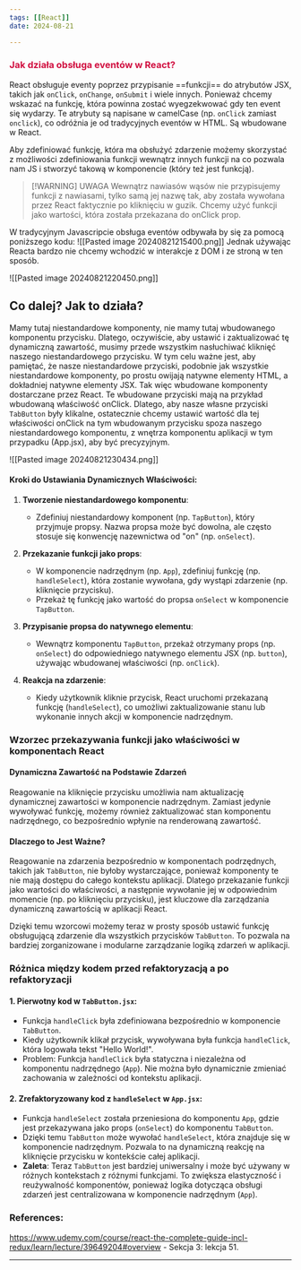 ```yaml
--- 
tags: [[React]]
date: 2024-08-21

---
```

### <span style="color: #d11141;">Jak działa obsługa eventów w React?</span>

React obsługuje eventy poprzez przypisanie ==funkcji== do atrybutów JSX, takich jak `onClick`, `onChange`, `onSubmit` i wiele innych. Ponieważ chcemy wskazać na funkcję, która powinna zostać wyegzekwować gdy ten event się wydarzy. Te atrybuty są napisane w camelCase (np. `onClick` zamiast `onclick`), co odróżnia je od tradycyjnych eventów w HTML. Są wbudowane w React.

Aby zdefiniować funkcję, która ma obsłużyć zdarzenie możemy skorzystać z możliwości zdefiniowania funkcji wewnątrz innych funkcji na co pozwala nam JS i stworzyć takową w komponencie (który też jest funkcją).

> [!WARNING]  UWAGA
> Wewnątrz nawiasów wąsów nie przypisujemy funkcji z nawiasami, tylko samą jej nazwę tak, aby została wywołana przez React faktycznie po kliknięciu w guzik. Chcemy użyć funkcji jako wartości, która została przekazana do onClick prop.

W tradycyjnym Javascripcie obsługa eventów odbywała by się za pomocą poniższego kodu:
![[Pasted image 20240821215400.png]]
Jednak używając Reacta bardzo nie chcemy wchodzić w interakcje z DOM i ze stroną w ten sposób.

![[Pasted image 20240821220450.png]]


## Co dalej? Jak to działa?

Mamy tutaj niestandardowe komponenty, nie mamy tutaj wbudowanego komponentu przycisku. Dlatego, oczywiście, aby ustawić i zaktualizować tę dynamiczną zawartość, musimy przede wszystkim nasłuchiwać kliknięć naszego niestandardowego przycisku. W tym celu ważne jest, aby pamiętać, że nasze niestandardowe przyciski, podobnie jak wszystkie niestandardowe komponenty, po prostu owijają natywne elementy HTML, a dokładniej natywne elementy JSX. Tak więc wbudowane komponenty dostarczane przez React. Te wbudowane przyciski mają na przykład wbudowaną właściwość onClick. Dlatego, aby nasze własne przyciski `TabButton` były klikalne, ostatecznie chcemy ustawić wartość dla tej właściwości onClick na tym wbudowanym przycisku spoza naszego niestandardowego komponentu, z wnętrza komponentu aplikacji w tym przypadku (App.jsx), aby być precyzyjnym.

![[Pasted image 20240821230434.png]]
#### Kroki do Ustawiania Dynamicznych Właściwości:

1. **Tworzenie niestandardowego komponentu**:
    - Zdefiniuj niestandardowy komponent (np. `TapButton`), który przyjmuje propsy. Nazwa propsa może być dowolna, ale często stosuje się konwencję nazewnictwa od "on" (np. `onSelect`).
    
2. **Przekazanie funkcji jako props**:
    - W komponencie nadrzędnym (np. `App`), zdefiniuj funkcję (np. `handleSelect`), która zostanie wywołana, gdy wystąpi zdarzenie (np. kliknięcie przycisku).
    - Przekaż tę funkcję jako wartość do propsa `onSelect` w komponencie `TapButton`.
    
3. **Przypisanie propsa do natywnego elementu**:
    - Wewnątrz komponentu `TapButton`, przekaż otrzymany props (np. `onSelect`) do odpowiedniego natywnego elementu JSX (np. `button`), używając wbudowanej właściwości (np. `onClick`).

4. **Reakcja na zdarzenie**:
    - Kiedy użytkownik kliknie przycisk, React uruchomi przekazaną funkcję (`handleSelect`), co umożliwi zaktualizowanie stanu lub wykonanie innych akcji w komponencie nadrzędnym.



### **Wzorzec przekazywania funkcji jako właściwości w komponentach React**

#### Dynamiczna Zawartość na Podstawie Zdarzeń

Reagowanie na kliknięcie przycisku umożliwia nam aktualizację dynamicznej zawartości w komponencie nadrzędnym. Zamiast jedynie wywoływać funkcję, możemy również zaktualizować stan komponentu nadrzędnego, co bezpośrednio wpłynie na renderowaną zawartość.
#### Dlaczego to Jest Ważne?

Reagowanie na zdarzenia bezpośrednio w komponentach podrzędnych, takich jak `TabButton`, nie byłoby wystarczające, ponieważ komponenty te nie mają dostępu do całego kontekstu aplikacji. Dlatego przekazanie funkcji jako wartości do właściwości, a następnie wywołanie jej w odpowiednim momencie (np. po kliknięciu przycisku), jest kluczowe dla zarządzania dynamiczną zawartością w aplikacji React.

Dzięki temu wzorcowi możemy teraz w prosty sposób ustawić funkcję obsługującą zdarzenie dla wszystkich przycisków `TabButton`. To pozwala na bardziej zorganizowane i modularne zarządzanie logiką zdarzeń w aplikacji.



### **Różnica między kodem przed refaktoryzacją a po refaktoryzacji**

#### 1. Pierwotny kod w `TabButton.jsx`:

- Funkcja `handleClick` była zdefiniowana bezpośrednio w komponencie `TabButton`.
- Kiedy użytkownik klikał przycisk, wywoływana była funkcja `handleClick`, która logowała tekst "Hello World!".
- Problem: Funkcja `handleClick` była statyczna i niezależna od komponentu nadrzędnego (`App`). Nie można było dynamicznie zmieniać zachowania w zależności od kontekstu aplikacji.

#### 2. Zrefaktoryzowany kod z `handleSelect` w `App.jsx`:

- Funkcja `handleSelect` została przeniesiona do komponentu `App`, gdzie jest przekazywana jako props (`onSelect`) do komponentu `TabButton`.
- Dzięki temu `TabButton` może wywołać `handleSelect`, która znajduje się w komponencie nadrzędnym. Pozwala to na dynamiczną reakcję na kliknięcie przycisku w kontekście całej aplikacji.
- **Zaleta**: Teraz `TabButton` jest bardziej uniwersalny i może być używany w różnych kontekstach z różnymi funkcjami. To zwiększa elastyczność i reużywalność komponentów, ponieważ logika dotycząca obsługi zdarzeń jest centralizowana w komponencie nadrzędnym (`App`).



### References:
https://www.udemy.com/course/react-the-complete-guide-incl-redux/learn/lecture/39649204#overview - Sekcja 3: lekcja 51.

---



